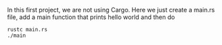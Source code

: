 In this first project, we are not using Cargo. Here we just create a main.rs file, add a main function that prints hello world and then do
```
rustc main.rs
./main
```